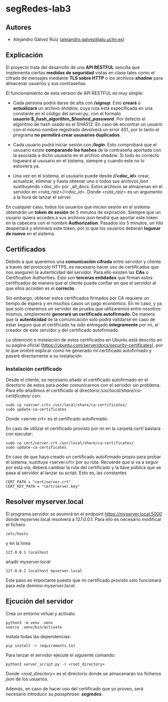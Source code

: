 # segRedes-lab3

## Autores
* Alejandro Gálvez Ruiz (alejandro.galvez@alu.uclm.es)

## Explicación
El proyecto trata del desarrollo de una **API RESTFUL** sencilla que implementa ciertas **medidas de seguridad** vistas en clase tales como el cifrado de mensajes mediante **TLS sobre HTTP** o los archivos **_shadow_** para almacenar usuarios y sus contraseñas.

El funcionamiento de esta version de API RESTFUL es muy simple:
 * Cada persona podrá darse de alta con **_/signup_**. Esto **creará** o **actualizará** un archivo _shadow_, cuya ruta está especificada en una constante en el código del _server.py_, con el formato **_usuario_:$_hash_algorithm_$_hashed_password_**. Por defecto el algoritmo de hash usado es el SHA512.
 En caso de encontrar un usuario con el mismo nombre registrado devolverá un error 401, por lo tanto el programa **no permitirá crear ususarios duplicados**.

 * Cada usuario podrá iniciar sesión con **_/login_**. Esto comprobará que el ususario existe **comparando los hashes** de la contraseña aportada con la asociada a dicho ususario en el archivo _shadow_. Si todo es correcto logueará al ususario en el sistema, siempre y cuando este no lo estuviera ya.
 
 * Una vez en el sistema, el ususario puede desde **_/<username>/<doc_id>_** crear, actualizar, eliminar y hasta obtener uno o todos sus archivos _json_ sustituyendo <doc_id> por _all_docs.
 Estos archivos se almacenan en el servidor en _<ruta_raiz>/<username>/<doc_id>_. Donde _<ruta_raiz>_ es un argumento a la hora de lanzar el server.
 
En cualquier caso, todos los usuarios que inicien sesión en el sistema obtendrán un **token de sesión** de 5 minutos de expiración. Siempre que un usuario quiera accedes a sus archivos _json_ tendrá que aportar este token en la cabecera con el nombre **Authorization**.
Pasados los 5 minutos, un hilo despertará y eliminará este token, por lo que los usuarios deberán **loguear de nuevo** en el sistema.

## Certificados
Debido a que queremos una **comunicación cifrada** entre servidor y cliente a través del protocolo HTTPS, es necesario hacer uso de certificados que nos aseguren la autenticidad del servidor. Para ello existen las **CAs** o Certification Authorities. Esto son **terceras entidades** que firman estos certificados de manera que el cliente pueda confiar en que el servidor al que ellos acceden es el **correcto**.

Sin embargo, obtener estos certificados firmados por CA requiere un tiempo de espera y en muchos casos un pago económico.
En mi caso, y ya que solo crearemos un servidor de prueba que utilizaremos entre nosotros mismos, simplemente **generaré un certificado autofirmado**. De manera que la **autenticidad** de la comunicación solo podrá validarse en caso de estar seguro que el certificado ha sido entregado **íntegramente** por mi, el creador de este servidor y del certificado autofirmado.

La obtención e instalación de estos certificados en Ubuntu está descrito en su pagina oficial (https://ubuntu.com/server/docs/security-certificates), por lo que omitiré explicar como he generado mi certificado autofirmado y pasaré directamente a su instalación

### Instalación certificado

Desde el cliente, es necesario añadir el certificado autofirmado en el directorio de estos para poder comunicarnos con el servidor sin problema. Para ello añadimos el certificado al directorio _/usr/local/share/ca-certificates/_ con:

```
sudo cp <server.crt> /usr/local/share/ca-certificates/
sudo update-ca-certificates
```
Donde <server.crt> es el certificado autofirmado. 

En caso de utilizar el certificado provisto por mi en la carpeta _cert/_ bastará con ejecutar:

```
sudo cp cert/server.crt /usr/local/share/ca-certificates/
sudo update-ca-certificates
```

En caso de que haya creado un certificado autofirmado propio para probar el sistema, sustituya <server.crt> por su ruta. Recuerde que si va a seguir por esta vía, deberá cambiar la ruta del certificado y la llave pública que se pasa al servidor al lanzar su script. Esto es, las constantes

```
CERT_PATH = "cert/server.crt"
CERT_KEY_PATH = "cert/server.key"
```

## Resolver myserver.local

El programa servidor se asumirá en el endpoint https://myserver.local:5000 donde myserver.local resolverá a 127.0.0.1.
Para ello es necesario modificar el fichero

```
/etc/hosts
```
y en la linea

```
127.0.0.1 localhost
```
añadir _myserver.local_

```
127.0.0.1 localhost myserver.local
```

Este paso es importante puesto que mi certificado provisto solo funcionará para este dominio _myserver.local_.

## Ejcución del servidor
 
 Crea un entorno virtual y activalo:
```shell
python3 -m venv .venv
source .venv/bin/activate
```

Instala todas las dependencias:
```shell
pip install -r requirements.txt
```

Para lanzar el servidor ejecute el siguiente comando:
```
python3 server_script.py -r <root_directory>
```
Donde _<root_directory>_ es el directorio donde se almacenarán los ficheros _json_ de los usuarios.

Además, en caso de hacer uso del certificado que yo proveo, será necesario introducir su _passphrase_: **_segredes_**.
